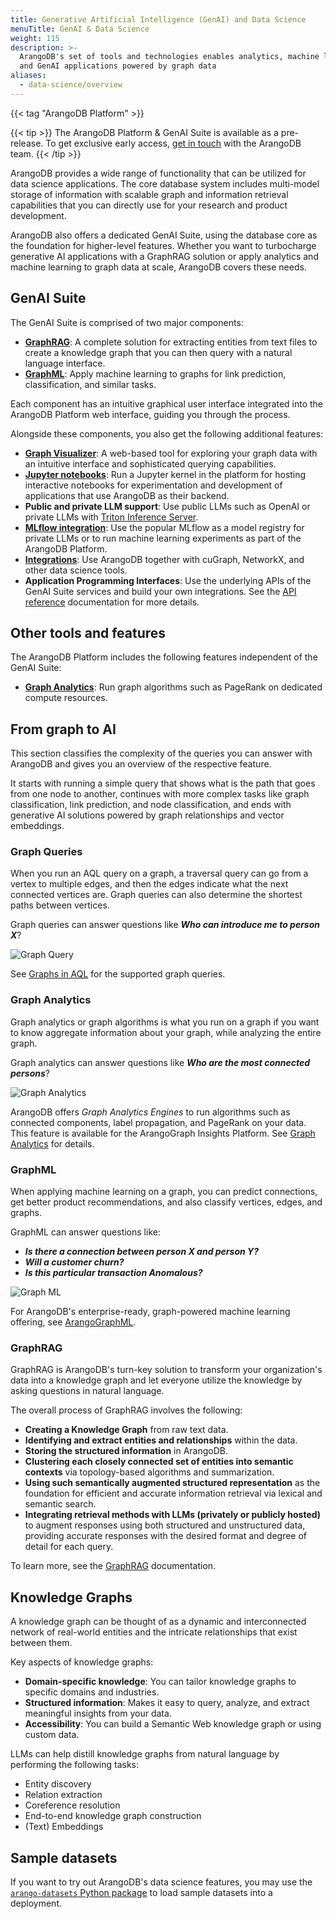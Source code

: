 ```yaml
---
title: Generative Artificial Intelligence (GenAI) and Data Science
menuTitle: GenAI & Data Science
weight: 115
description: >-
  ArangoDB's set of tools and technologies enables analytics, machine learning,
  and GenAI applications powered by graph data
aliases:
  - data-science/overview
---
```

{{< tag "ArangoDB Platform" >}} 

{{< tip >}}
The ArangoDB Platform & GenAI Suite is available as a pre-release. To get
exclusive early access, [get in touch](https://arangodb.com/contact/) with
the ArangoDB team.
{{< /tip >}}

ArangoDB provides a wide range of functionality that can be utilized for
data science applications. The core database system includes multi-model storage
of information with scalable graph and information retrieval capabilities that
you can directly use for your research and product development.

ArangoDB also offers a dedicated GenAI Suite, using the database core
as the foundation for higher-level features. Whether you want to turbocharge
generative AI applications with a GraphRAG solution or apply analytics and
machine learning to graph data at scale, ArangoDB covers these needs.

<!--
ArangoDB's Graph Analytics and GraphML capabilities provide various solutions
in data science and data analytics. Multiple data science personas within the
engineering space can make use of ArangoDB's set of tools and technologies that
enable analytics and machine learning on graph data. 
-->

## GenAI Suite

The GenAI Suite is comprised of two major components:

- [**GraphRAG**](#graphrag): A complete solution for extracting entities
  from text files to create a knowledge graph that you can then query with a
  natural language interface.
- [**GraphML**](#graphml): Apply machine learning to graphs for link prediction,
  classification, and similar tasks.

Each component has an intuitive graphical user interface integrated into the
ArangoDB Platform web interface, guiding you through the process.

Alongside these components, you also get the following additional features:

- [**Graph Visualizer**](../graphs/graph-visualizer.md): A web-based tool for exploring your graph data with an
  intuitive interface and sophisticated querying capabilities.
- [**Jupyter notebooks**](notebook-servers.md): Run a Jupyter kernel in the platform for hosting
  interactive notebooks for experimentation and development of applications
  that use ArangoDB as their backend.
- **Public and private LLM support**: Use public LLMs such as OpenAI
  or private LLMs with [Triton Inference Server](../data-science/graphrag/services/triton-inference-server.md).  
- [**MLflow integration**](graphrag/services/mlflow.md): Use the popular MLflow as a model registry for private LLMs
  or to run machine learning experiments as part of the ArangoDB Platform.
- [**Integrations**](integrations/_index.md): Use ArangoDB together with cuGraph, NetworkX,
  and other data science tools. 
- **Application Programming Interfaces**: Use the underlying APIs of the
  GenAI Suite services and build your own integrations. See the
  [API reference](https://arangoml.github.io/platform-dss-api/GenAI-Service/proto/index.html) documentation
  for more details.

## Other tools and features

The ArangoDB Platform includes the following features independent of the
GenAI Suite:

- [**Graph Analytics**](../graphs/graph-analytics.md): Run graph algorithms such as PageRank
  on dedicated compute resources.

## From graph to AI

This section classifies the complexity of the queries you can answer with
ArangoDB and gives you an overview of the respective feature.

It starts with running a simple query that shows what is the path that goes from
one node to another, continues with more complex tasks like graph classification,
link prediction, and node classification, and ends with generative AI solutions
powered by graph relationships and vector embeddings.

### Graph Queries

When you run an AQL query on a graph, a traversal query can go from a vertex to
multiple edges, and then the edges indicate what the next connected vertices are.
Graph queries can also determine the shortest paths between vertices.

Graph queries can answer questions like _**Who can introduce me to person X**_?

![Graph Query](../../images/graph-query.png)

See [Graphs in AQL](../aql/graphs/_index.md) for the supported graph queries.

### Graph Analytics

Graph analytics or graph algorithms is what you run on a graph if you want to 
know aggregate information about your graph, while analyzing the entire graph.

Graph analytics can answer questions like _**Who are the most connected persons**_?

![Graph Analytics](../../images/graph-analytics.png)

ArangoDB offers _Graph Analytics Engines_ to run algorithms such as
connected components, label propagation, and PageRank on your data. This feature
is available for the ArangoGraph Insights Platform. See 
[Graph Analytics](../graphs/graph-analytics.md) for details.

### GraphML

When applying machine learning on a graph, you can predict connections, get 
better product recommendations, and also classify vertices, edges, and graphs.

GraphML can answer questions like:
- _**Is there a connection between person X and person Y?**_
- _**Will a customer churn?**_ 
- _**Is this particular transaction Anomalous?**_

![Graph ML](../../images/graph-ml.png)

For ArangoDB's enterprise-ready, graph-powered machine learning offering,
see [ArangoGraphML](graphml/_index.md).

### GraphRAG

GraphRAG is ArangoDB's turn-key solution to transform your organization's data into
a knowledge graph and let everyone utilize the knowledge by asking questions in
natural language.

The overall process of GraphRAG involves the following:
- **Creating a Knowledge Graph** from raw text data.
- **Identifying and extract entities and relationships** within the data.
- **Storing the structured information** in ArangoDB.
- **Clustering each closely connected set of entities into semantic contexts**
  via topology-based algorithms and summarization.
- **Using such semantically augmented structured representation** as the
  foundation for efficient and accurate information retrieval via lexical and
  semantic search.
- **Integrating retrieval methods with LLMs (privately or publicly hosted)**
  to augment responses using both structured and unstructured data, providing
  accurate responses with the desired format and degree of detail for each query.

To learn more, see the [GraphRAG](graphrag/_index.md) documentation.

## Knowledge Graphs

A knowledge graph can be thought of as a dynamic and interconnected network of
real-world entities and the intricate relationships that exist between them.

Key aspects of knowledge graphs:
- **Domain-specific knowledge**: You can tailor knowledge graphs to specific
  domains and industries.
- **Structured information**: Makes it easy to query, analyze, and extract
  meaningful insights from your data.
- **Accessibility**: You can build a Semantic Web knowledge graph or using
  custom data.

LLMs can help distill knowledge graphs from natural language by performing
the following tasks:
- Entity discovery
- Relation extraction
- Coreference resolution
- End-to-end knowledge graph construction
- (Text) Embeddings

## Sample datasets

If you want to try out ArangoDB's data science features, you may use the
[`arango-datasets` Python package](../components/tools/arango-datasets.md)
to load sample datasets into a deployment.
